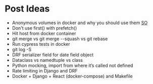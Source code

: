 # Post Ideas

- Anonymous volumes in docker and why you should use them [SO](https://stackoverflow.com/questions/46166304/docker-compose-volumes-without-colon)
- Don't use first() with prefetch()
- Hit host from docker container
- git merge vs git merge --squash vs git rebase
- Run cypress tests in docker
- git log -S
- DRF serializer field for date field object
- Dataclass vs namedtuple vs class
- Python mocking, import from where it’s called not defined
- Rate limiting in Django and DRF
- Docker + Django + React (docker-compose) and Makefile
